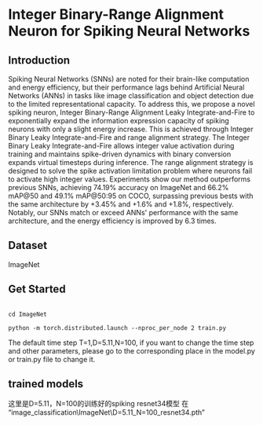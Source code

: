 # Integer Binary-Range Alignment Neuron for Spiking Neural Networks


## Introduction

Spiking Neural Networks (SNNs) are noted for their brain-like computation and energy efficiency, but their performance lags behind Artificial Neural Networks (ANNs) in tasks like image classification and object detection due to the limited representational capacity. To address this, we propose a novel spiking neuron, Integer Binary-Range Alignment Leaky Integrate-and-Fire to exponentially expand the information expression capacity of spiking neurons with only a slight energy increase. This is achieved through Integer Binary Leaky Integrate-and-Fire and range alignment strategy. The Integer Binary Leaky Integrate-and-Fire allows integer value activation during training and maintains spike-driven dynamics with binary conversion expands virtual timesteps during inference. The range alignment strategy is designed to solve the spike activation limitation problem where neurons fail to activate high integer values. Experiments show our method outperforms previous SNNs, achieving 74.19% accuracy on ImageNet and 66.2% mAP@50 and 49.1% mAP@50:95 on COCO, surpassing previous bests with the same architecture by +3.45% and +1.6% and +1.8%, respectively. Notably, our SNNs match or exceed ANNs' performance with the same architecture, and the energy efficiency is improved by 6.3 times.

## Dataset

ImageNet


## Get Started


```

cd ImageNet

python -m torch.distributed.launch --nproc_per_node 2 train.py

```

The default time step T=1,D=5.11,N=100, if you want to change the time step and other parameters, please go to the corresponding place in the model.py or train.py file to change it.

## trained models

这里是D=5.11，N=100的训练好的spiking resnet34模型 在 “image\_classification\ImageNet\D=5.11\_N=100\_resnet34.pth”



